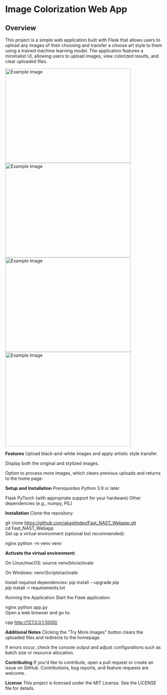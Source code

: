 # Image Colorization Web App

## Overview
This project is a simple web application built with Flask that allows users to upload any images of their choosing and transfer a choose art style to them using a trained machine learning model. The application features a minimalist UI, allowing users to upload images, view colorized results, and clear uploaded files.

<!-- Demo Screenshot 1 -->
<img src="https://github.com/user-attachments/assets/2c1b5096-7017-4633-9c57-b147ea92e07f" alt="Example Image" width="400" height="300"/>

<!-- Demo Screenshot 2 -->
<img src="https://github.com/user-attachments/assets/674ae6d4-8d64-4255-a243-6a9a4861652a" alt="Example Image" width="400" height="300"/>

<!-- Demo Screenshot 3 -->
<img src="https://github.com/user-attachments/assets/9026ace7-6491-416a-a83c-250a19009435" alt="Example Image" width="400" height="300"/>

<!-- Demo Screenshot 4 -->
<img src="https://github.com/akashhdev/imageRestorization/assets/89295808/ad5492c2-b5c6-4d46-a4dd-42c533aba3fb" alt="Example Image" width="400" height="300"/>


**Features**
Upload black-and-white images and apply artistic style transfer.

Display both the original and stylized images.

Option to process more images, which clears previous uploads and returns to the home page.

**Setup and Installation**
Prerequisites
Python 3.9 or later

Flask
PyTorch (with appropriate support for your hardware)
Other dependencies (e.g., numpy, PIL)

**Installation**
Clone the repository:

git clone https://github.com/akashhdev/Fast_NAST_Webapp.git  
cd Fast_NAST_Webapp  
Set up a virtual environment (optional but recommended):

nginx
python -m venv venv  

**Activate the virtual environment:**

On Linux/macOS:
source venv/bin/activate  

On Windows:
venv\Scripts\activate  

Install required dependencies:
pip install --upgrade pip  
pip install -r requirements.txt  

Running the Application
Start the Flask application:

nginx
python app.py  
Open a web browser and go to:

cpp
http://127.0.0.1:5000/  

**Additional Notes**
Clicking the "Try More Images" button clears the uploaded files and redirects to the homepage.

If errors occur, check the console output and adjust configurations such as batch size or resource allocation.

**Contributing**
If you'd like to contribute, open a pull request or create an issue on GitHub. Contributions, bug reports, and feature requests are welcome.

**License**
This project is licensed under the MIT License. See the LICENSE file for details.
